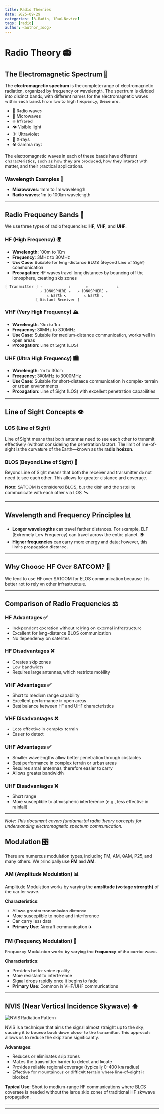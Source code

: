 ```yaml
---
title: Radio Theories
date: 2025-09-29
categories: [3-Radio, 1Rad-Novice]
tags: [radio]
author: <author_zoog>
---
```


# Radio Theory 📻

## The Electromagnetic Spectrum 🌈

The **electromagnetic spectrum** is the complete range of electromagnetic radiation, organized by frequency or wavelength. The spectrum is divided into distinct bands, with different names for the electromagnetic waves within each band. From low to high frequency, these are:

- 📡 Radio waves
- 🍕 Microwaves
- 🔥 Infrared
- 👁️ Visible light
- ☀️ Ultraviolet
- 🦴 X-rays
- ☢️ Gamma rays

The electromagnetic waves in each of these bands have different characteristics, such as how they are produced, how they interact with matter, and their practical applications.

### Wavelength Examples 📏

- **Microwaves**: 1mm to 1m wavelength
- **Radio waves**: 1m to 100km wavelength

---

## Radio Frequency Bands 📶

We use three types of radio frequencies: **HF**, **VHF**, and **UHF**.

### HF (High Frequency) 🌍

- **Wavelength**: 100m to 10m
- **Frequency**: 3MHz to 30MHz
- **Use Case**: Suitable for long-distance BLOS (Beyond Line of Sight) communication
- **Propagation**: HF waves travel long distances by bouncing off the ionosphere, creating skip zones

```
[ Transmitter ] ⇧            ⇩       ⇧             ⇩
                ↗ IONOSPHERE ↘   ↗ IONOSPHERE ↘
                   ↘ Earth ↖        ↘ Earth ↖
              [ Distant Receiver ]
```

### VHF (Very High Frequency) 🏔️

- **Wavelength**: 10m to 1m
- **Frequency**: 30MHz to 300MHz
- **Use Case**: Suitable for medium-distance communication, works well in open areas
- **Propagation**: Line of Sight (LOS)

### UHF (Ultra High Frequency) 🏙️

- **Wavelength**: 1m to 30cm
- **Frequency**: 300MHz to 3000MHz
- **Use Case**: Suitable for short-distance communication in complex terrain or urban environments
- **Propagation**: Line of Sight (LOS) with excellent penetration capabilities

---

## Line of Sight Concepts 👁️

### LOS (Line of Sight)

Line of Sight means that both antennas need to see each other to transmit effectively (without considering the penetration factor). The limit of line-of-sight is the curvature of the Earth—known as the **radio horizon**.

### BLOS (Beyond Line of Sight) 🔮

Beyond Line of Sight means that both the receiver and transmitter do not need to see each other. This allows for greater distance and coverage.

**Note**: SATCOM is considered BLOS, but the dish and the satellite communicate with each other via LOS. 🛰️

---

## Wavelength and Frequency Principles 📊

- **Longer wavelengths** can travel farther distances. For example, ELF (Extremely Low Frequency) can travel across the entire planet. 🌍
- **Higher frequencies** can carry more energy and data; however, this limits propagation distance.

---

## Why Choose HF Over SATCOM? 🤔

We tend to use HF over SATCOM for BLOS communication because it is better not to rely on other infrastructure.

---

## Comparison of Radio Frequencies ⚖️

### HF Advantages ✅

- Independent operation without relying on external infrastructure
- Excellent for long-distance BLOS communication
- No dependency on satellites

### HF Disadvantages ❌

- Creates skip zones
- Low bandwidth
- Requires large antennas, which restricts mobility

### VHF Advantages ✅

- Short to medium range capability
- Excellent performance in open areas
- Best balance between HF and UHF characteristics

### VHF Disadvantages ❌

- Less effective in complex terrain
- Easier to detect

### UHF Advantages ✅

- Smaller wavelengths allow better penetration through obstacles
- Best performance in complex terrain or urban areas
- Requires small antennas, therefore easier to carry
- Allows greater bandwidth

### UHF Disadvantages ❌

- Short range
- More susceptible to atmospheric interference (e.g., less effective in rainfall)

---

*Note: This document covers fundamental radio theory concepts for understanding electromagnetic spectrum communication.*

## Modulation 🎛️

There are numerous modulation types, including FM, AM, QAM, P25, and many others. We principally use **FM** and **AM**.

### AM (Amplitude Modulation) 📊

Amplitude Modulation works by varying the **amplitude (voltage strength)** of the carrier wave.

**Characteristics**:
- Allows greater transmission distance
- More susceptible to noise and interference
- Can carry less data
- **Primary Use**: Aircraft communication ✈️

### FM (Frequency Modulation) 🎵

Frequency Modulation works by varying the **frequency** of the carrier wave.

**Characteristics**:
- Provides better voice quality
- More resistant to interference
- Signal drops rapidly once it begins to fade
- **Primary Use**: Common in VHF/UHF communications

---

## NVIS (Near Vertical Incidence Skywave) ⬆️

![NVIS Radiation Pattern](https://upload.wikimedia.org/wikipedia/commons/thumb/2/26/NVIS_Radiation_Pattern.svg/1024px-NVIS_Radiation_Pattern.svg.png)

NVIS is a technique that aims the signal almost straight up to the sky, causing it to bounce back down closer to the transmitter. This approach allows us to reduce the skip zone significantly.

**Advantages**:
- Reduces or eliminates skip zones
- Makes the transmitter harder to detect and locate
- Provides reliable regional coverage (typically 0-400 km radius)
- Effective for mountainous or difficult terrain where line-of-sight is blocked

**Typical Use**: Short to medium-range HF communications where BLOS coverage is needed without the large skip zones of traditional HF skywave propagation.

---

---